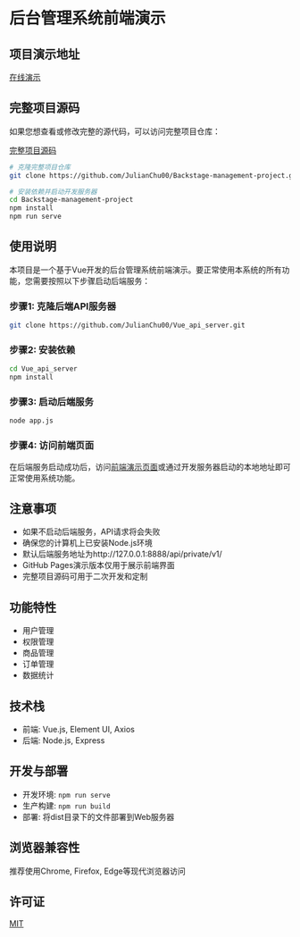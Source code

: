 # 后台管理系统前端演示

## 项目演示地址

[在线演示](https://julianchu00.github.io/Backstage-management-project-demo/)

## 完整项目源码

如果您想查看或修改完整的源代码，可以访问完整项目仓库：

[完整项目源码](https://github.com/JulianChu00/Backstage-management-project)

```bash
# 克隆完整项目仓库
git clone https://github.com/JulianChu00/Backstage-management-project.git

# 安装依赖并启动开发服务器
cd Backstage-management-project
npm install
npm run serve
```

## 使用说明

本项目是一个基于Vue开发的后台管理系统前端演示。要正常使用本系统的所有功能，您需要按照以下步骤启动后端服务：

### 步骤1: 克隆后端API服务器

```bash
git clone https://github.com/JulianChu00/Vue_api_server.git
```

### 步骤2: 安装依赖

```bash
cd Vue_api_server
npm install
```

### 步骤3: 启动后端服务

```bash
node app.js
```

### 步骤4: 访问前端页面

在后端服务启动成功后，访问[前端演示页面](https://julianchu00.github.io/Backstage-management-project-demo/)或通过开发服务器启动的本地地址即可正常使用系统功能。

## 注意事项

- 如果不启动后端服务，API请求将会失败
- 确保您的计算机上已安装Node.js环境
- 默认后端服务地址为http://127.0.0.1:8888/api/private/v1/
- GitHub Pages演示版本仅用于展示前端界面
- 完整项目源码可用于二次开发和定制

## 功能特性

- 用户管理
- 权限管理
- 商品管理
- 订单管理
- 数据统计

## 技术栈

- 前端: Vue.js, Element UI, Axios
- 后端: Node.js, Express

## 开发与部署

- 开发环境: `npm run serve`
- 生产构建: `npm run build`
- 部署: 将dist目录下的文件部署到Web服务器

## 浏览器兼容性

推荐使用Chrome, Firefox, Edge等现代浏览器访问

## 许可证

[MIT](LICENSE)
